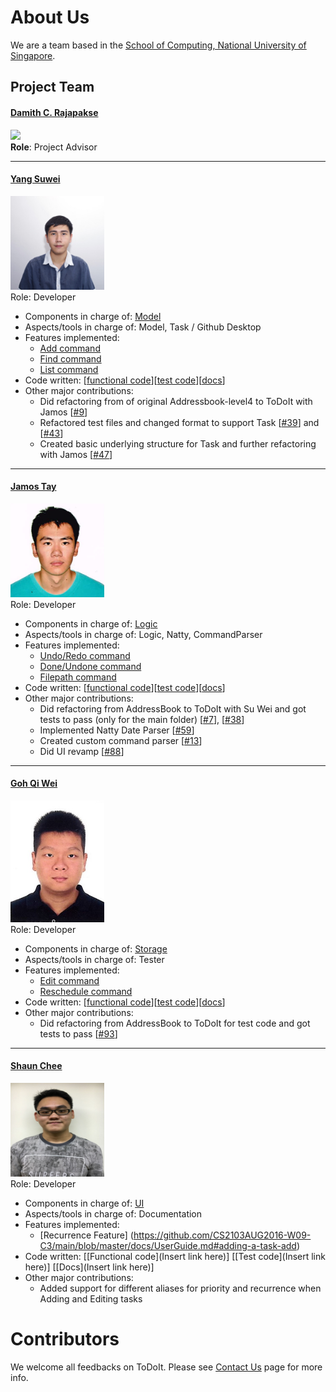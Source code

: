 # About Us

We are a team based in the [School of Computing, National University of Singapore](http://www.comp.nus.edu.sg).

## Project Team

#### [Damith C. Rajapakse](http://www.comp.nus.edu.sg/~damithch) <br>
<img src="images/DamithRajapakse.jpg" width="150"><br>
**Role**: Project Advisor

-----

#### [Yang Suwei](https://github.com/swxsw)
<img src="images/YangSuwei.jpg" width="150"><br>
Role: Developer <br>
* Components in charge of: [Model](https://github.com/CS2103AUG2016-W09-C3/main/tree/master/src/main/java/seedu/address/model) <br>
* Aspects/tools in charge of: Model, Task / Github Desktop<br>
* Features implemented:
	* [Add command](https://github.com/CS2103AUG2016-W09-C3/main/blob/master/docs/UserGuide.md#adding-a-task-add)
	* [Find command](https://github.com/CS2103AUG2016-W09-C3/main/blob/master/docs/UserGuide.md#finding-all-tasks-containing-a-keyword-find)
	* [List command](https://github.com/CS2103AUG2016-W09-C3/main/blob/master/docs/UserGuide.md#listing-tasks--list)<br>
* Code written: [[functional code](https://github.com/CS2103AUG2016-W09-C3/main/blob/master/collated/maind/A0139121R.md)][[test code](https://github.com/CS2103AUG2016-W09-C3/main/blob/master/collated/test/A0139121R.md)][[docs](https://github.com/CS2103AUG2016-W09-C3/main/blob/master/collated/docs/A0139121R.md)]<br>
* Other major contributions:
	* Did refactoring from of original Addressbook-level4 to ToDoIt with Jamos [[#9](https://github.com/CS2103AUG2016-W09-C3/main/pull/9)]
	* Refactored test files and changed format to support Task [[#39](https://github.com/CS2103AUG2016-W09-C3/main/pull/39)] and [[#43](https://github.com/CS2103AUG2016-W09-C3/main/pull/43)]
	* Created basic underlying structure for Task and further refactoring with Jamos [[#47](https://github.com/CS2103AUG2016-W09-C3/main/pull/47)]

-----

#### [Jamos Tay](https://github.com/jamos-tay) 
<img src="images/JamosTay.png" width="150"><br>
Role: Developer <br>
* Components in charge of: [Logic](https://github.com/CS2103AUG2016-W09-C3/main/tree/master/src/main/java/seedu/address/logic)<br>
* Aspects/tools in charge of: Logic, Natty, CommandParser<br>
* Features implemented:
   * [Undo/Redo command](https://github.com/CS2103AUG2016-W09-C3/main/blob/master/docs/UserGuide.md#undo-a-command--undo)
   * [Done/Undone command](https://github.com/CS2103AUG2016-W09-C3/main/blob/master/docs/UserGuide.md#mark-a-task-as-done--done)
   * [Filepath command](https://github.com/CS2103AUG2016-W09-C3/main/blob/master/docs/UserGuide.md#changing-filepath--filepath)<br>
* Code written: [[functional code](https://github.com/CS2103AUG2016-W09-C3/main/blob/master/collated/maind/A0140155U.md)][[test code](https://github.com/CS2103AUG2016-W09-C3/main/blob/master/collated/test/A0140155U.md)][[docs](https://github.com/CS2103AUG2016-W09-C3/main/blob/master/collated/docs/A0140155U.md)]<br>
* Other major contributions:
  * Did refactoring from AddressBook to ToDoIt with Su Wei and got tests to pass (only for the main folder) [[#7](https://github.com/CS2103AUG2016-W09-C3/main/pull/7)], [[#38](https://github.com/CS2103AUG2016-W09-C3/main/pull/38)]
  * Implemented Natty Date Parser [[#59](https://github.com/CS2103AUG2016-W09-C3/main/pull/59)]
  * Created custom command parser [[#13](https://github.com/CS2103AUG2016-W09-C3/main/pull/13)]
  * Did UI revamp [[#88](https://github.com/CS2103AUG2016-W09-C3/main/pull/88)]
  
-----

#### [Goh Qi Wei](https://github.com/qiwei24)
<img src="images/GohQiWei.jpg" width="150"><br>
Role: Developer <br>
* Components in charge of: [Storage](https://github.com/CS2103AUG2016-W09-C3/main/tree/master/src/main/java/seedu/address/storage)<br>
* Aspects/tools in charge of: Tester<br>
* Features implemented:
   * [Edit command](https://github.com/CS2103AUG2016-W09-C3/main/blob/master/docs/UserGuide.md#editing-a-task-edit)
   * [Reschedule command](https://github.com/CS2103AUG2016-W09-C3/main/blob/master/docs/UserGuide.md#rescheduling-a-task-reschedule)<br>
* Code written: [[functional code](https://github.com/CS2103AUG2016-W09-C3/main/blob/master/collated/main/A0139046E.md)][[test code](https://github.com/CS2103AUG2016-W09-C3/main/blob/master/collated/test/A0139046E.md)][[docs](https://github.com/CS2103AUG2016-W09-C3/main/blob/master/collated/docs/A0139046E.md)]<br>
* Other major contributions:
  * Did refactoring from AddressBook to ToDoIt for test code and got tests to pass [[#93](https://github.com/CS2103AUG2016-W09-C3/main/pull/93)]

-----

#### [Shaun Chee](https://github.com/ShaunChee) 
<img src="images/ShaunChee.JPG" width="150"><br>
 Role: Developer <br>
* Components in charge of: [UI](https://github.com/CS2103AUG2016-W09-C3/main/tree/master/src/main/java/seedu/address/ui)<br>
* Aspects/tools in charge of: Documentation<br>
* Features implemented:
   * [Recurrence Feature] (https://github.com/CS2103AUG2016-W09-C3/main/blob/master/docs/UserGuide.md#adding-a-task-add)<br>
* Code written: [[Functional code](Insert link here)] [[Test code](Insert link here)] [[Docs](Insert link here)]<br>
* Other major contributions:
  * Added support for different aliases for priority and recurrence when Adding and Editing tasks

# Contributors

We welcome all feedbacks on ToDoIt. Please see [Contact Us](ContactUs.md) page for more info.